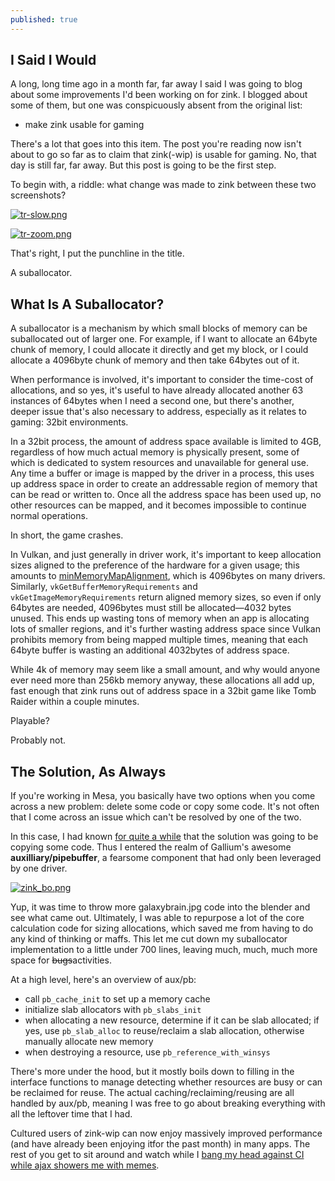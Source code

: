 ```yaml
---
published: true
---
```

## I Said I Would

A long, long time ago in a month far, far away I said I was going to blog about some improvements I'd been working on for zink. I blogged about some of them, but one was conspicuously absent from the original list:
* make zink usable for gaming

There's a lot that goes into this item. The post you're reading now isn't about to go so far as to claim that zink(-wip) is usable for gaming. No, that day is still far, far away. But this post is going to be the first step.

To begin with, a riddle: what change was made to zink between these two screenshots?

[![tr-slow.png]({{site.url}}/assets/tr-slow.png)]({{site.url}}/assets/tr-slow.png)

[![tr-zoom.png]({{site.url}}/assets/tr-zoom.png)]({{site.url}}/assets/tr-zoom.png)

That's right, I put the punchline in the title.

A suballocator.

## What Is A Suballocator?
A suballocator is a mechanism by which small blocks of memory can be suballocated out of larger one. For example, if I want to allocate an 64byte chunk of memory, I could allocate it directly and get my block, or I could allocate a 4096byte chunk of memory and then take 64bytes out of it. 

When performance is involved, it's important to consider the time-cost of allocations, and so yes, it's useful to have already allocated another 63 instances of 64bytes when I need a second one, but there's another, deeper issue that's also necessary to address, especially as it relates to gaming: 32bit environments.

In a 32bit process, the amount of address space available is limited to 4GB, regardless of how much actual memory is physically present, some of which is dedicated to system resources and unavailable for general use. Any time a buffer or image is mapped by the driver in a process, this uses up address space in order to create an addressable region of memory that can be read or written to. Once all the address space has been used up, no other resources can be mapped, and it becomes impossible to continue normal operations.

In short, the game crashes.

In Vulkan, and just generally in driver work, it's important to keep allocation sizes aligned to the preference of the hardware for a given usage; this amounts to [minMemoryMapAlignment](https://www.khronos.org/registry/vulkan/specs/1.2-extensions/man/html/VkPhysicalDeviceLimits.html), which is 4096bytes on many drivers. Similarly, `vkGetBufferMemoryRequirements` and `vkGetImageMemoryRequirements` return aligned memory sizes, so even if only 64bytes are needed, 4096bytes must still be allocated—4032 bytes unused. This ends up wasting tons of memory when an app is allocating lots of smaller regions, and it's further wasting address space since Vulkan prohibits memory from being mapped multiple times, meaning that each 64byte buffer is wasting an additional 4032bytes of address space.


While 4k of memory may seem like a small amount, and why would anyone ever need more than 256kb memory anyway, these allocations all add up, fast enough that zink runs out of address space in a 32bit game like Tomb Raider within a couple minutes.

Playable?

Probably not.

## The Solution, As Always
If you're working in Mesa, you basically have two options when you come across a new problem: delete some code or copy some code. It's not often that I come across an issue which can't be resolved by one of the two.

In this case, I had known [for quite a while](https://gitlab.freedesktop.org/mesa/mesa/-/issues/4293) that the solution was going to be copying some code.  Thus I entered the realm of Gallium's awesome **auxilliary/pipebuffer**, a fearsome component that had only been leveraged by one driver.

[![zink_bo.png]({{site.url}}/assets/zink_bo.png)]({{site.url}}/assets/zink_bo.png)

Yup, it was time to throw more galaxybrain.jpg code into the blender and see what came out. Ultimately, I was able to repurpose a lot of the core calculation code for sizing allocations, which saved me from having to do any kind of thinking or maffs. This let me cut down my suballocator implementation to a little under 700 lines, leaving much, much, much more space for ~~bugs~~activities.

At a high level, here's an overview of aux/pb:
* call `pb_cache_init` to set up a memory cache
* initialize slab allocators with `pb_slabs_init`
* when allocating a new resource, determine if it can be slab allocated; if yes, use `pb_slab_alloc` to reuse/reclaim a slab allocation, otherwise manually allocate new memory
* when destroying a resource, use `pb_reference_with_winsys`

There's more under the hood, but it mostly boils down to filling in the interface functions to manage detecting whether resources are busy or can be reclaimed for reuse. The actual caching/reclaiming/reusing are all handled by aux/pb, meaning I was free to go about breaking everything with all the leftover time that I had.

Cultured users of zink-wip can now enjoy massively improved performance (and have already been enjoying itfor the past month) in many apps. The rest of you get to sit around and watch while I [bang my head against CI while ajax showers me with memes](https://gitlab.freedesktop.org/mesa/mesa/-/merge_requests/11391).
